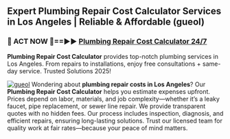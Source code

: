 ## Expert Plumbing Repair Cost Calculator Services in Los Angeles | Reliable & Affordable (gueol)  

<h3>🚿 ACT NOW 🌟==►► <a href="https://tinyurl.com/2ne6vx2x" rel="nofollow">Plumbing Repair Cost Calculator 24/7</a></h3>

**Plumbing Repair Cost Calculator** provides top-notch plumbing services in Los Angeles. From repairs to installations, enjoy free consultations + same-day service. Trusted Solutions 2025!

[![gueol](https://i.imgur.com/4PFF4AK.jpeg)](https://tinyurl.com/2ne6vx2x)
Wondering about **plumbing repair costs in Los Angeles**? Our **Plumbing Repair Cost Calculator** helps you estimate expenses upfront. Prices depend on labor, materials, and job complexity—whether it’s a leaky faucet, pipe replacement, or sewer line repair. We provide transparent quotes with no hidden fees. Our process includes inspection, diagnosis, and efficient repairs, ensuring long-lasting solutions. Trust our licensed team for quality work at fair rates—because your peace of mind matters.